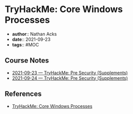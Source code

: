 # TryHackMe: Core Windows Processes

* **author**:: Nathan Acks  
* **date**:: 2021-09-23  
* **tags**:: #MOC

## Course Notes

* [2021-09-23 — TryHackMe: Pre Security (Supplements)](../log/2021-09-23-tryhackme-pre-security-supplements.md)
* [2021-09-24 — TryHackMe: Pre Security (Supplements)](../log/2021-09-24-tryhackme-pre-security-supplements.md)

## References

* [TryHackMe: Core Windows Processes](https://tryhackme.com/room/btwindowsinternals)

